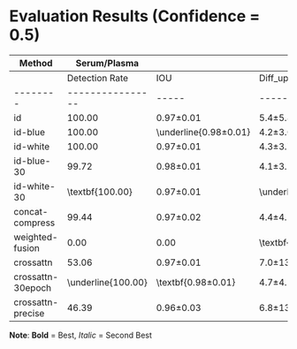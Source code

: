 # Evaluation Results (Confidence = 0.5)

| Method | Serum/Plasma | | | | Buffy Coat | | | |
|--------|--------------|----|----|----|-----------|----|----|----|
| | Detection Rate | IOU | Diff_up | Diff_low | Detection Rate | IOU | Diff_up | Diff_low |
|--------|----------------|-----|---------|----------|----------------|-----|---------|----------|
| id | 100.00 | 0.97$\pm$0.01 | 5.4$\pm$5.8 | \underline{3.2$\pm$3.3} | 100.00 | 0.77$\pm$0.07 | 4.3$\pm$3.1 | 2.2$\pm$1.5 |
| id-blue | 100.00 | \underline{0.98$\pm$0.01} | 4.2$\pm$3.0 | 3.4$\pm$2.4 | \textbf{100.00} | \textbf{0.77$\pm$0.07} | 4.3$\pm$3.0 | 2.4$\pm$1.7 |
| id-white | 100.00 | 0.97$\pm$0.01 | 4.3$\pm$3.7 | 3.6$\pm$2.9 | \underline{100.00} | 0.75$\pm$0.08 | 4.6$\pm$3.6 | 2.6$\pm$2.2 |
| id-blue-30 | 99.72 | 0.98$\pm$0.01 | 4.1$\pm$3.2 | 3.6$\pm$2.6 | 99.72 | \underline{0.77$\pm$0.07} | 4.3$\pm$2.9 | 2.5$\pm$1.9 |
| id-white-30 | \textbf{100.00} | 0.97$\pm$0.01 | \underline{3.9$\pm$3.8} | 3.7$\pm$2.9 | 99.72 | 0.75$\pm$0.07 | 4.5$\pm$3.3 | 2.5$\pm$1.9 |
| concat-compress | 99.44 | 0.97$\pm$0.02 | 4.4$\pm$4.1 | 4.3$\pm$6.1 | 90.00 | 0.76$\pm$0.06 | 4.2$\pm$2.5 | 2.1$\pm$1.4 |
| weighted-fusion | 0.00 | 0.00 | \textbf{0.0} | \textbf{0.0} | 71.39 | 0.76$\pm$0.06 | \textbf{3.5$\pm$2.2} | 2.2$\pm$1.5 |
| crossattn | 53.06 | 0.97$\pm$0.01 | 7.0$\pm$13.9 | 4.5$\pm$5.8 | 96.94 | 0.76$\pm$0.07 | 4.3$\pm$2.7 | \underline{2.0$\pm$1.4} |
| crossattn-30epoch | \underline{100.00} | \textbf{0.98$\pm$0.01} | 4.7$\pm$4.5 | 3.6$\pm$2.8 | 99.44 | 0.76$\pm$0.07 | 4.6$\pm$3.2 | 2.6$\pm$2.0 |
| crossattn-precise | 46.39 | 0.96$\pm$0.03 | 6.8$\pm$13.7 | 4.6$\pm$5.2 | 86.67 | 0.76$\pm$0.06 | \underline{3.8$\pm$2.5} | \textbf{1.8$\pm$1.3} |


**Note**: **Bold** = Best, _Italic_ = Second Best
